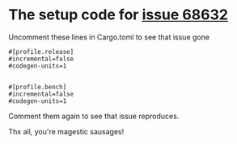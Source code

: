 # The setup code for [issue 68632](https://github.com/rust-lang/rust/issues/68632)

Uncomment these lines in Cargo.toml to see that issue gone

	#[profile.release]
	#incremental=false
	#codegen-units=1


	#[profile.bench]
	#incremental=false
	#codegen-units=1

Comment them again to see that issue reproduces.

Thx all, you're magestic sausages!

